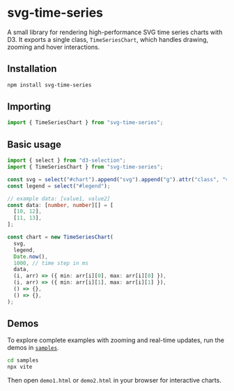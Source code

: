 # svg-time-series

A small library for rendering high-performance SVG time series charts with D3. It exports a single class, `TimeSeriesChart`, which handles drawing, zooming and hover interactions.

## Installation

```sh
npm install svg-time-series
```

## Importing

```ts
import { TimeSeriesChart } from "svg-time-series";
```

## Basic usage

```ts
import { select } from "d3-selection";
import { TimeSeriesChart } from "svg-time-series";

const svg = select("#chart").append("svg").append("g").attr("class", "view");
const legend = select("#legend");

// example data: [value1, value2]
const data: [number, number][] = [
  [10, 12],
  [11, 13],
];

const chart = new TimeSeriesChart(
  svg,
  legend,
  Date.now(),
  1000, // time step in ms
  data,
  (i, arr) => ({ min: arr[i][0], max: arr[i][0] }),
  (i, arr) => ({ min: arr[i][1], max: arr[i][1] }),
  () => {},
  () => {},
);
```

## Demos

To explore complete examples with zooming and real-time updates, run the demos in [`samples`](../samples).

```sh
cd samples
npx vite
```

Then open `demo1.html` or `demo2.html` in your browser for interactive charts.
